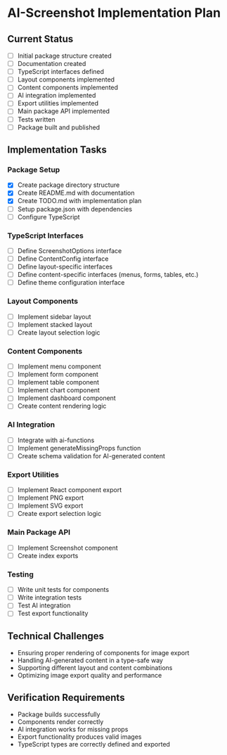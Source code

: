 # AI-Screenshot Implementation Plan

## Current Status
- [ ] Initial package structure created
- [ ] Documentation created
- [ ] TypeScript interfaces defined
- [ ] Layout components implemented
- [ ] Content components implemented
- [ ] AI integration implemented
- [ ] Export utilities implemented
- [ ] Main package API implemented
- [ ] Tests written
- [ ] Package built and published

## Implementation Tasks

### Package Setup
- [x] Create package directory structure
- [x] Create README.md with documentation
- [x] Create TODO.md with implementation plan
- [ ] Setup package.json with dependencies
- [ ] Configure TypeScript

### TypeScript Interfaces
- [ ] Define ScreenshotOptions interface
- [ ] Define ContentConfig interface
- [ ] Define layout-specific interfaces
- [ ] Define content-specific interfaces (menus, forms, tables, etc.)
- [ ] Define theme configuration interface

### Layout Components
- [ ] Implement sidebar layout
- [ ] Implement stacked layout
- [ ] Create layout selection logic

### Content Components
- [ ] Implement menu component
- [ ] Implement form component
- [ ] Implement table component
- [ ] Implement chart component
- [ ] Implement dashboard component
- [ ] Create content rendering logic

### AI Integration
- [ ] Integrate with ai-functions
- [ ] Implement generateMissingProps function
- [ ] Create schema validation for AI-generated content

### Export Utilities
- [ ] Implement React component export
- [ ] Implement PNG export
- [ ] Implement SVG export
- [ ] Create export selection logic

### Main Package API
- [ ] Implement Screenshot component
- [ ] Create index exports

### Testing
- [ ] Write unit tests for components
- [ ] Write integration tests
- [ ] Test AI integration
- [ ] Test export functionality

## Technical Challenges
- Ensuring proper rendering of components for image export
- Handling AI-generated content in a type-safe way
- Supporting different layout and content combinations
- Optimizing image export quality and performance

## Verification Requirements
- Package builds successfully
- Components render correctly
- AI integration works for missing props
- Export functionality produces valid images
- TypeScript types are correctly defined and exported
